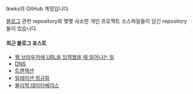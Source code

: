 lkwks의 GitHub 계정입니다.

[블로그](https://lkwks.github.io) 관련 repository와 몇몇 사소한 개인 프로젝트 소스파일들이 담긴 repository들이 있습니다.


#### 최근 블로그 포스트
<!-- BLOG-POST-LIST:START -->
- [웹 브라우저에 URL을 입력했을 때 일어나는 일](https://lkwks.github.io/%EB%84%A4%ED%8A%B8%EC%9B%8C%ED%81%AC/2022/11/05/%EB%B8%8C%EB%9D%BC%EC%9A%B0%EC%A0%80%EC%97%90-%EC%A3%BC%EC%86%8C%EB%A5%BC-%EC%9E%85%EB%A0%A5%ED%95%98%EB%A9%B4-%EC%9D%BC%EC%96%B4%EB%82%98%EB%8A%94-%EC%9D%BC.html)
- [DNS](https://lkwks.github.io/%EB%84%A4%ED%8A%B8%EC%9B%8C%ED%81%AC/2022/11/05/dns.html)
- [트랜잭션](https://lkwks.github.io/db/2022/10/30/%ED%8A%B8%EB%9E%9C%EC%9E%AD%EC%85%98.html)
- [릴레이션 정규화](https://lkwks.github.io/db/2022/10/29/%EB%A6%B4%EB%A0%88%EC%9D%B4%EC%85%98-%EC%A0%95%EA%B7%9C%ED%99%94.html)
- [물리적 데이터베이스](https://lkwks.github.io/db/2022/10/28/%EB%AC%BC%EB%A6%AC%EC%A0%81-%EB%8D%B0%EC%9D%B4%ED%84%B0%EB%B2%A0%EC%9D%B4%EC%8A%A4.html)
<!-- BLOG-POST-LIST:END -->
  
<!--![Top Langs](https://github-readme-stats.vercel.app/api/top-langs/?username=lkwks)-->
